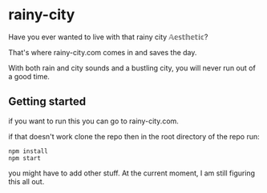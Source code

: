 # rainy-city

Have you ever wanted to live with that rainy city 𝔸𝕖𝕤𝕥𝕙𝕖𝕥𝕚𝕔?

That's where rainy-city.com comes in and saves the day.

With both rain and city sounds and a bustling city, you will never run out of a good time.

## Getting started

if you want to run this you can go to rainy-city.com.

if that doesn't work clone the repo then in the root directory of the repo run:

```
npm install
npm start
```

you might have to add other stuff. At the current moment, I am still figuring this all out.
